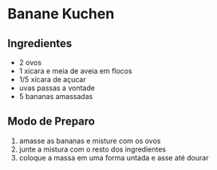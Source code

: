 # Banane Kuchen

## Ingredientes

- 2 ovos
- 1 xícara e meia de aveia em flocos
- 1/5 xícara de açucar
- uvas passas a vontade
- 5 bananas amassadas


## Modo de Preparo

1. amasse as bananas e misture com os ovos
2. junte a mistura com o resto dos ingredientes 
3. coloque a massa em uma forma untada e asse até dourar